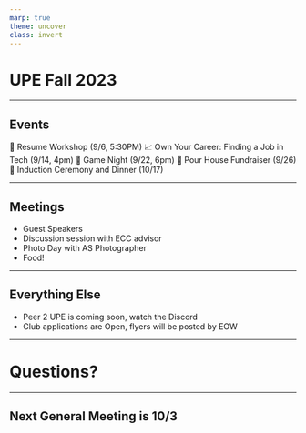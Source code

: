 ```yaml
---
marp: true
theme: uncover
class: invert
---
```


# UPE Fall 2023

---

## Events
:pencil: Resume Workshop (9/6, 5:30PM)
:chart_with_upwards_trend: Own Your Career: Finding a Job in Tech (9/14, 4pm)
:game_die: Game Night (9/22, 6pm)
:hamburger: Pour House Fundraiser (9/26)
:key: Induction Ceremony and Dinner (10/17)

---

## Meetings
- Guest Speakers
- Discussion session with ECC advisor
- Photo Day with AS Photographer
- Food!

---

## Everything Else
- Peer 2 UPE is coming soon, watch the Discord
- Club applications are Open, flyers will be posted by EOW

--- 

# Questions?

---

## Next General Meeting is 10/3
